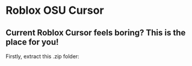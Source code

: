 # Roblox OSU Cursor

Current Roblox Cursor feels boring? This is the place for you!
---------------------------------------------------------------
Firstly, extract this .zip folder:
